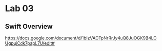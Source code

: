 # Lab 03
## Swift Overview
https://docs.google.com/document/d/1bIzVACTpNrRrJy4uQ8JuOGK9B4LCUgpujCdk7papL7U/edit#

